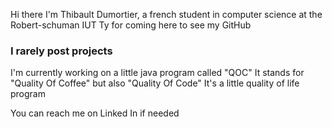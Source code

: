 Hi there 
I'm Thibault Dumortier, a french student in computer science at the Robert-schuman IUT
Ty for coming here to see my GitHub

### I rarely post projects

I'm currently working on a little java program called "QOC"
It stands for "Quality Of Coffee" but also "Quality Of Code"
It's a little quality of life program

You can reach me on Linked In if needed


<!--
**thibaultDumortier/thibaultDumortier** is a ✨ _special_ ✨ repository because its `README.md` (this file) appears on your GitHub profile.

Here are some ideas to get you started:

- 🔭 I’m currently working on ...
- 🌱 I’m currently learning ...
- 👯 I’m looking to collaborate on ...
- 🤔 I’m looking for help with ...
- 💬 Ask me about ...
- 📫 How to reach me: ...
- 😄 Pronouns: ...
- ⚡ Fun fact: ...
-->
